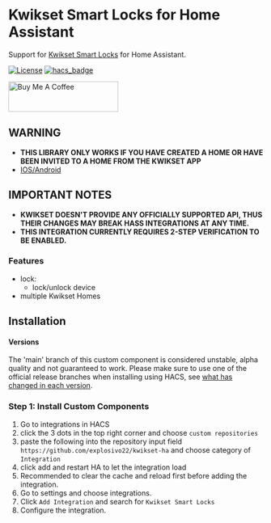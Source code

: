 # Kwikset Smart Locks for Home Assistant

Support for [Kwikset Smart Locks](https://www.kwikset.com/products/electronic/electronic-smart-locks) for Home Assistant.

[![License](https://img.shields.io/github/license/explosivo22/rinnaicontrolr-ha?style=for-the-badge)](https://opensource.org/licenses/Apache-2.0)
[![hacs_badge](https://img.shields.io/badge/HACS-Custom-orange.svg?style=for-the-badge)](https://github.com/custom-components/hacs)

<a href="https://www.buymeacoffee.com/Explosivo22" target="_blank"><img src="https://cdn.buymeacoffee.com/buttons/v2/default-blue.png" alt="Buy Me A Coffee" style="height: 60px !important;width: 217px !important;" ></a>

## WARNING

* **THIS LIBRARY ONLY WORKS IF YOU HAVE CREATED A HOME OR HAVE BEEN INVITED TO A HOME FROM THE KWIKSET APP**
* [IOS/Android](https://www.kwikset.com/smart-locks/app)

## IMPORTANT NOTES

* **KWIKSET DOESN'T PROVIDE ANY OFFICIALLY SUPPORTED API, THUS THEIR CHANGES MAY BREAK HASS INTEGRATIONS AT ANY TIME.**
* **THIS INTEGRATION CURRENTLY REQUIRES 2-STEP VERIFICATION TO BE ENABLED.**

### Features

- lock:
    * lock/unlock device
- multiple Kwikset Homes

## Installation

#### Versions

The 'main' branch of this custom component is considered unstable, alpha quality and not guaranteed to work.
Please make sure to use one of the official release branches when installing using HACS, see [what has changed in each version](https://github.com/explosivo22/kwikset-ha/releases).

### Step 1: Install Custom Components

1) Go to integrations in HACS
2) click the 3 dots in the top right corner and choose `custom repositories`
3) paste the following into the repository input field `https://github.com/explosivo22/kwikset-ha`  and choose category of `Integration`
4) click add and restart HA to let the integration load
5) Recommended to clear the cache and reload first before adding the integration.
6) Go to settings and choose integrations.
7) Click `Add Integration` and search for `Kwikset Smart Locks`
8) Configure the integration.